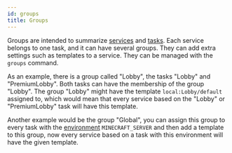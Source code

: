 ```yaml
---
id: groups
title: Groups
---
```


Groups are intended to summarize [services](services.md) and [tasks](tasks.md). Each service belongs to one task, and it can have several groups. They can add extra settings such as templates to a service. They can be managed with the `groups` command.

As an example, there is a group called "Lobby", the tasks "Lobby" and "PremiumLobby". Both tasks can have the membership of the group "Lobby". The group "Lobby" might have the template `local:Lobby/default` assigned to, which would mean that every service based on the "Lobby" or "PremiumLobby" task will have this template.

Another example would be the group "Global", you can assign this group to every task with the [environment](tasks.md#environment) `MINECRAFT_SERVER` and then add a template to this group, now every service based on a task with this environment will have the given template.